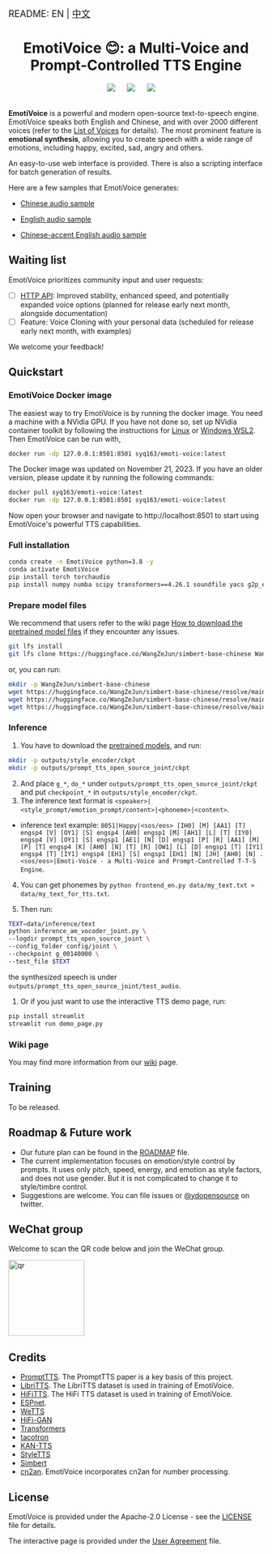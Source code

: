 <font size=4> README: EN | <a href="./README.zh.md">中文</a>  </font>


<div align="center">
    <h1>EmotiVoice 😊: a Multi-Voice and Prompt-Controlled TTS Engine</h1>
</div>

<div align="center">
    <a href="./README.zh.md"><img src="https://img.shields.io/badge/README-中文版本-red"></a>
    &nbsp;&nbsp;&nbsp;&nbsp;
    <a href="./LICENSE"><img src="https://img.shields.io/badge/license-Apache--2.0-yellow"></a>
    &nbsp;&nbsp;&nbsp;&nbsp;
    <a href="https://twitter.com/YDopensource"><img src="https://img.shields.io/badge/follow-%40YDOpenSource-1DA1F2?logo=twitter&style={style}"></a>
    &nbsp;&nbsp;&nbsp;&nbsp;
</div>
<br>

**EmotiVoice** is a powerful and modern open-source text-to-speech engine. EmotiVoice speaks both English and Chinese, and with over 2000 different voices (refer to the [List of Voices](https://github.com/netease-youdao/EmotiVoice/wiki/😊-voice-wiki-page) for details). The most prominent feature is **emotional synthesis**, allowing you to create speech with a wide range of emotions, including happy, excited, sad, angry and others.

An easy-to-use web interface is provided. There is also a scripting interface for batch generation of results. 

Here are a few samples that EmotiVoice generates:


- [Chinese audio sample](https://github.com/netease-youdao/EmotiVoice/assets/3909232/6426d7c1-d620-4bfc-ba03-cd7fc046a4fb)
  
- [English audio sample](https://github.com/netease-youdao/EmotiVoice/assets/3909232/8f272eba-49db-493b-b479-2d9e5a419e26)
  
- [Chinese-accent English audio sample](https://github.com/netease-youdao/EmotiVoice/assets/3909232/a0709012-c3ef-4182-bb0e-b7a2ba386f1c)



## Waiting list

EmotiVoice prioritizes community input and user requests:

- [ ] [HTTP API](https://github.com/netease-youdao/EmotiVoice/wiki/HTTP-API): Improved stability, enhanced speed, and potentially expanded voice options (planned for release early next month, alongside documentation)
- [ ] Feature: Voice Cloning with your personal data (scheduled for release early next month, with examples)

We welcome your feedback!



## Quickstart

### EmotiVoice Docker image

The easiest way to try EmotiVoice is by running the docker image. You need a machine with a NVidia GPU. If you have not done so, set up NVidia container toolkit by following the instructions for [Linux](https://www.server-world.info/en/note?os=Ubuntu_22.04&p=nvidia&f=2) or [Windows WSL2](https://github.com/nyp-sit/it3103/blob/main/nvidia-docker-wsl2.md). Then EmotiVoice can be run with,

```sh
docker run -dp 127.0.0.1:8501:8501 syq163/emoti-voice:latest
```
The Docker image was updated on November 21, 2023. If you have an older version, please update it by running the following commands:
```sh
docker pull syq163/emoti-voice:latest
docker run -dp 127.0.0.1:8501:8501 syq163/emoti-voice:latest
```
Now open your browser and navigate to http://localhost:8501 to start using EmotiVoice's powerful TTS capabilities.

### Full installation

```sh
conda create -n EmotiVoice python=3.8 -y
conda activate EmotiVoice
pip install torch torchaudio
pip install numpy numba scipy transformers==4.26.1 soundfile yacs g2p_en jieba pypinyin
```

### Prepare model files

We recommend that users refer to the wiki page [How to download the pretrained model files](https://github.com/netease-youdao/EmotiVoice/wiki/Pretrained-models) if they encounter any issues.

```sh
git lfs install
git lfs clone https://huggingface.co/WangZeJun/simbert-base-chinese WangZeJun/simbert-base-chinese
```
or, you can run:
```sh
mkdir -p WangZeJun/simbert-base-chinese
wget https://huggingface.co/WangZeJun/simbert-base-chinese/resolve/main/config.json -P WangZeJun/simbert-base-chinese
wget https://huggingface.co/WangZeJun/simbert-base-chinese/resolve/main/pytorch_model.bin -P WangZeJun/simbert-base-chinese
wget https://huggingface.co/WangZeJun/simbert-base-chinese/resolve/main/vocab.txt -P WangZeJun/simbert-base-chinese
```

### Inference

1. You have to download the [pretrained models](https://drive.google.com/drive/folders/1y6Xwj_GG9ulsAonca_unSGbJ4lxbNymM?usp=sharing), and run:
```sh
mkdir -p outputs/style_encoder/ckpt
mkdir -p outputs/prompt_tts_open_source_joint/ckpt
```
2. And place `g_*`, `do_*` under `outputs/prompt_tts_open_source_joint/ckpt` and  put `checkpoint_*` in `outputs/style_encoder/ckpt`.
3. The inference text format is `<speaker>|<style_prompt/emotion_prompt/content>|<phoneme>|<content>`. 
  - inference text example: `8051|Happy|<sos/eos> [IH0] [M] [AA1] [T] engsp4 [V] [OY1] [S] engsp4 [AH0] engsp1 [M] [AH1] [L] [T] [IY0] engsp4 [V] [OY1] [S] engsp1 [AE1] [N] [D] engsp1 [P] [R] [AA1] [M] [P] [T] engsp4 [K] [AH0] [N] [T] [R] [OW1] [L] [D] engsp1 [T] [IY1] engsp4 [T] [IY1] engsp4 [EH1] [S] engsp1 [EH1] [N] [JH] [AH0] [N] . <sos/eos>|Emoti-Voice - a Multi-Voice and Prompt-Controlled T-T-S Engine`.
4. You can get phonemes by `python frontend_en.py data/my_text.txt > data/my_text_for_tts.txt`.

5. Then run:
```sh
TEXT=data/inference/text
python inference_am_vocoder_joint.py \
--logdir prompt_tts_open_source_joint \
--config_folder config/joint \
--checkpoint g_00140000 \
--test_file $TEXT
```
the synthesized speech is under `outputs/prompt_tts_open_source_joint/test_audio`.

1. Or if you just want to use the interactive TTS demo page, run:
```sh
pip install streamlit
streamlit run demo_page.py
```

### Wiki page

You may find more information from our [wiki](https://github.com/netease-youdao/EmotiVoice/wiki) page.

## Training

To be released.


## Roadmap & Future work

- Our future plan can be found in the [ROADMAP](./ROADMAP.md) file.
- The current implementation focuses on emotion/style control by prompts. It uses only pitch, speed, energy, and emotion as style factors, and does not use gender. But it is not complicated to change it to style/timbre control.
- Suggestions are welcome. You can file issues or [@ydopensource](https://twitter.com/YDopensource) on twitter.


## WeChat group
Welcome to scan the QR code below and join the WeChat group.

<img src="https://github.com/netease-youdao/EmotiVoice/assets/49354974/cc3f4c8b-8369-4e50-89cc-e40d27a6bdeb" alt="qr" width="150"/>

## Credits

- [PromptTTS](https://speechresearch.github.io/prompttts/). The PromptTTS paper is a key basis of this project.
- [LibriTTS](https://www.openslr.org/60/). The LibriTTS dataset is used in training of EmotiVoice.
- [HiFiTTS](https://www.openslr.org/109/). The HiFi TTS dataset is used in training of EmotiVoice.
- [ESPnet](https://github.com/espnet/espnet). 
- [WeTTS](https://github.com/wenet-e2e/wetts)
- [HiFi-GAN](https://github.com/jik876/hifi-gan)
- [Transformers](https://github.com/huggingface/transformers)
- [tacotron](https://github.com/keithito/tacotron)
- [KAN-TTS](https://github.com/alibaba-damo-academy/KAN-TTS)
- [StyleTTS](https://github.com/yl4579/StyleTTS)
- [Simbert](https://github.com/ZhuiyiTechnology/simbert)
- [cn2an](https://github.com/Ailln/cn2an). EmotiVoice incorporates cn2an for number processing.

## License

EmotiVoice is provided under the Apache-2.0 License - see the [LICENSE](./LICENSE) file for details.

The interactive page is provided under the [User Agreement](./EmotiVoice_UserAgreement_易魔声用户协议.pdf) file.
